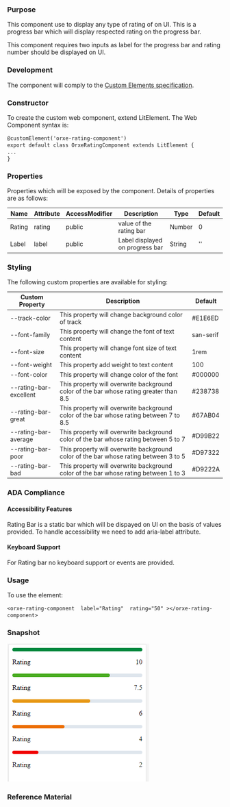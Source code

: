 ### Purpose

This component use to display any type of rating of on UI. This is a progress bar which will display respected rating on the progress bar.

This component requires two inputs as label for the progress bar and rating number should be displayed on UI.

### Development

The component will comply to the [Custom Elements specification](https://w3c.github.io/webcomponents/spec/custom/  "https://w3c.github.io/webcomponents/spec/custom/").



### Constructor

To create the custom web component, extend LitElement. The Web Component syntax is:

    @customElement('orxe-rating-component')
    export default class OrxeRatingComponent extends LitElement {
    ...
    }


>
  ### Properties  

Properties which will be exposed by the component. Details of properties are as follows:  

| Name | Attribute | AccessModifier | Description | Type | Default |
|--|--|--|--|--|--|
| Rating | rating | public | value of the rating bar | Number | 0 |
| Label | label | public | Label displayed on progress bar| String | '' |

  

### Styling

  

The following custom properties are available for styling:

| Custom Property | Description | Default |
|--|--|--|
| --track-color | This property will change background color of track | #E1E6ED |
| --font-family | This property will change the font of text content | san-serif |
| --font-size | This property will change font size of text content | 1rem |
| --font-weight | This property add weight to text content | 100 |
| --font-color | This property will change color of the font | #000000 |
| --rating-bar-excellent | This property will overwrite background color of the bar whose rating greater than 8.5 | #238738 |
| --rating-bar-great | This property will overwrite background color of the bar whose rating between 7 to 8.5 | #67AB04 |
| --rating-bar-average | This property will overwrite background color of the bar whose rating between 5 to 7 | #D99B22 |
| --rating-bar-poor | This property will overwrite background color of the bar whose rating between 3 to 5 | #D97322 |
| --rating-bar-bad | This property will overwrite background color of the bar whose rating between 1 to 3 | #D9222A |

### ADA Compliance

#### Accessibility Features

  

Rating Bar is a static bar which will be dispayed on UI on the basis of values provided. To handle accessibility we need to add aria-label attribute.

  

#### Keyboard Support  

For Rating bar no keyboard support or events are provided.

  

### Usage

  

To use the element:

  

    <orxe-rating-component  label="Rating"  rating="50" ></orxe-rating-component>

  
### Snapshot
![Rating Bar Component](../rating-component/rating.PNG)

### Reference Material
